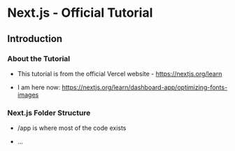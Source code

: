 # Next.js - Official Tutorial

## Introduction

### About the Tutorial

- This tutorial is from the official Vercel website - https://nextjs.org/learn

- I am here now: https://nextjs.org/learn/dashboard-app/optimizing-fonts-images

### Next.js Folder Structure

- /app is where most of the code exists

- ...
